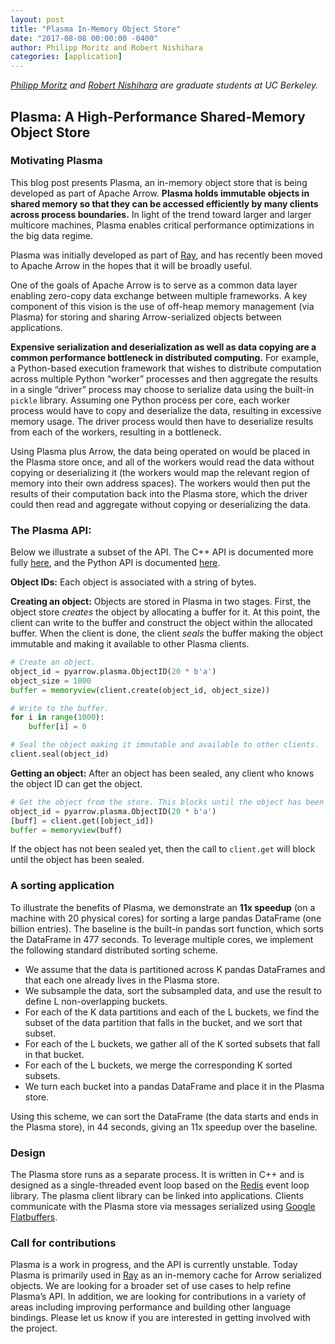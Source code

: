 ```yaml
---
layout: post
title: "Plasma In-Memory Object Store"
date: "2017-08-08 00:00:00 -0400"
author: Philipp Moritz and Robert Nishihara
categories: [application]
---
```

<!--
{% comment %}
Licensed to the Apache Software Foundation (ASF) under one or more
contributor license agreements.  See the NOTICE file distributed with
this work for additional information regarding copyright ownership.
The ASF licenses this file to you under the Apache License, Version 2.0
(the "License"); you may not use this file except in compliance with
the License.  You may obtain a copy of the License at

http://www.apache.org/licenses/LICENSE-2.0

Unless required by applicable law or agreed to in writing, software
distributed under the License is distributed on an "AS IS" BASIS,
WITHOUT WARRANTIES OR CONDITIONS OF ANY KIND, either express or implied.
See the License for the specific language governing permissions and
limitations under the License.
{% endcomment %}
-->

*[Philipp Moritz][1] and [Robert Nishihara][2] are graduate students at UC
 Berkeley.*

## Plasma: A High-Performance Shared-Memory Object Store

### Motivating Plasma

This blog post presents Plasma, an in-memory object store that is being
developed as part of Apache Arrow. **Plasma holds immutable objects in shared
memory so that they can be accessed efficiently by many clients across process
boundaries.** In light of the trend toward larger and larger multicore machines,
Plasma enables critical performance optimizations in the big data regime.

Plasma was initially developed as part of [Ray][3], and has recently been moved
to Apache Arrow in the hopes that it will be broadly useful.

One of the goals of Apache Arrow is to serve as a common data layer enabling
zero-copy data exchange between multiple frameworks. A key component of this
vision is the use of off-heap memory management (via Plasma) for storing and
sharing Arrow-serialized objects between applications.

**Expensive serialization and deserialization as well as data copying are a
common performance bottleneck in distributed computing.** For example, a
Python-based execution framework that wishes to distribute computation across
multiple Python “worker” processes and then aggregate the results in a single
“driver” process may choose to serialize data using the built-in `pickle`
library. Assuming one Python process per core, each worker process would have to
copy and deserialize the data, resulting in excessive memory usage. The driver
process would then have to deserialize results from each of the workers,
resulting in a bottleneck.

Using Plasma plus Arrow, the data being operated on would be placed in the
Plasma store once, and all of the workers would read the data without copying or
deserializing it (the workers would map the relevant region of memory into their
own address spaces). The workers would then put the results of their computation
back into the Plasma store, which the driver could then read and aggregate
without copying or deserializing the data.

### The Plasma API:

Below we illustrate a subset of the API. The C++ API is documented more fully
[here][6], and the Python API is documented [here][7].

**Object IDs:** Each object is associated with a string of bytes.

**Creating an object:** Objects are stored in Plasma in two stages. First, the
object store *creates* the object by allocating a buffer for it. At this point,
the client can write to the buffer and construct the object within the allocated
buffer. When the client is done, the client *seals* the buffer making the object
immutable and making it available to other Plasma clients.

```python
# Create an object.
object_id = pyarrow.plasma.ObjectID(20 * b'a')
object_size = 1000
buffer = memoryview(client.create(object_id, object_size))

# Write to the buffer.
for i in range(1000):
    buffer[i] = 0

# Seal the object making it immutable and available to other clients.
client.seal(object_id)
```

**Getting an object:** After an object has been sealed, any client who knows the
object ID can get the object.

```python
# Get the object from the store. This blocks until the object has been sealed.
object_id = pyarrow.plasma.ObjectID(20 * b'a')
[buff] = client.get([object_id])
buffer = memoryview(buff)
```

If the object has not been sealed yet, then the call to `client.get` will block
until the object has been sealed.

### A sorting application

To illustrate the benefits of Plasma, we demonstrate an **11x speedup** (on a
machine with 20 physical cores) for sorting a large pandas DataFrame (one
billion entries). The baseline is the built-in pandas sort function, which sorts
the DataFrame in 477 seconds. To leverage multiple cores, we implement the
following standard distributed sorting scheme.

* We assume that the data is partitioned across K pandas DataFrames and that
  each one already lives in the Plasma store.
* We subsample the data, sort the subsampled data, and use the result to define
  L non-overlapping buckets.
* For each of the K data partitions and each of the L buckets, we find the
  subset of the data partition that falls in the bucket, and we sort that
  subset.
* For each of the L buckets, we gather all of the K sorted subsets that fall in
  that bucket.
* For each of the L buckets, we merge the corresponding K sorted subsets.
* We turn each bucket into a pandas DataFrame and place it in the Plasma store.

Using this scheme, we can sort the DataFrame (the data starts and ends in the
Plasma store), in 44 seconds, giving an 11x speedup over the baseline.

### Design

The Plasma store runs as a separate process. It is written in C++ and is
designed as a single-threaded event loop based on the [Redis][4] event loop library.
The plasma client library can be linked into applications. Clients communicate
with the Plasma store via messages serialized using [Google Flatbuffers][5].

### Call for contributions

Plasma is a work in progress, and the API is currently unstable. Today Plasma is
primarily used in [Ray][3] as an in-memory cache for Arrow serialized objects.
We are looking for a broader set of use cases to help refine Plasma’s API. In
addition, we are looking for contributions in a variety of areas including
improving performance and building other language bindings. Please let us know
if you are interested in getting involved with the project.

[1]: https://people.eecs.berkeley.edu/~pcmoritz/
[2]: http://www.robertnishihara.com
[3]: https://github.com/ray-project/ray
[4]: https://redis.io/
[5]: https://google.github.io/flatbuffers/
[6]: https://github.com/apache/arrow/blob/master/cpp/apidoc/tutorials/plasma.md
[7]: https://github.com/apache/arrow/blob/master/python/doc/source/plasma.rst